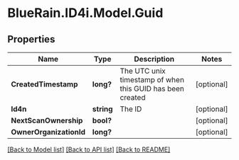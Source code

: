 # BlueRain.ID4i.Model.Guid
## Properties

Name | Type | Description | Notes
------------ | ------------- | ------------- | -------------
**CreatedTimestamp** | **long?** | The UTC unix timestamp of when this GUID has been created | [optional] 
**Id4n** | **string** | The ID | [optional] 
**NextScanOwnership** | **bool?** |  | [optional] 
**OwnerOrganizationId** | **long?** |  | [optional] 

[[Back to Model list]](../README.md#documentation-for-models) [[Back to API list]](../README.md#documentation-for-api-endpoints) [[Back to README]](../README.md)

